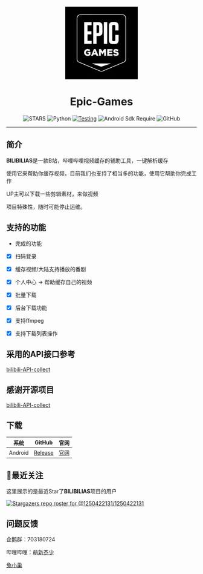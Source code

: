 <div align="center">

![](https://raw.githubusercontent.com/ilhmtfmlt2/Epic-Games/main/img/Epic.jpg)

# Epic-Games

![STARS](https://img.shields.io/github/stars/MoyuScript/bilibili-api?color=yellow&label=Github%20Stars)
![Python](https://img.shields.io/badge/Python-3.9|3.8-blue)
[![Testing](https://github.com/MoyuScript/bilibili-api/actions/workflows/testing.yml/badge.svg)](https://github.com/MoyuScript/bilibili-api/actions/workflows/testing.yml)
![Android Sdk Require](https://img.shields.io/badge/android-5.0%2B-informational)
![GitHub](https://img.shields.io/github/license/ilhmtfmlt2/Epic-Games)


</div>

---
## 简介

**BILIBILIAS**是一款B站，哔哩哔哩视频缓存的辅助工具，一键解析缓存

使用它来帮助你缓存视频，目前我们也支持了相当多的功能，使用它帮助你完成工作

UP主可以下载一些剪辑素材，来做视频

项目特殊性，随时可能停止运维。


## 支持的功能
- 完成的功能
- [x] 扫码登录
- [x] 缓存视频/大陆支持播放的番剧
- [x] 个人中心 -> 帮助缓存自己的视频
- [x] 批量下载
- [x] 后台下载功能
- [x] 支持ffmpeg
- [x] 支持下载列表操作


## 采用的API接口参考
[bilibili-API-collect](https://github.com/SocialSisterYi/bilibili-API-collect)

## 感谢开源项目
[bilibili-API-collect](https://github.com/SocialSisterYi/bilibili-API-collect)

## 下载
|   系统    |                            GitHub                            |                  官网                   |
|:-------:|:------------------------------------------------------------:|:-------------------------------------:|
| Android | [Release](https://github.com/ilhmtfmlt2/Epic-Games/releases) | [官网](https://api.misakaloli.com/app/) |


## 🔭最近关注

这里展示的是最近Star了**BILIBILIAS**项目的用户

[![Stargazers repo roster for @1250422131/1250422131](https://reporoster.com/stars/ilhmtfmlt2/Epic-Games)](https://github.com/ilhmtfmlt2/Epic-Games/stargazers)



## 问题反馈

企鹅群：703180724

哔哩哔哩：[萌新杰少](https://space.bilibili.com/351201307)

[兔小巢 ](https://support.qq.com/product/337496)
